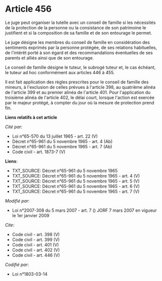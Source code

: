 # Article 456

Le juge peut organiser la tutelle avec un conseil de famille si les nécessités de la protection de la personne ou la
consistance de son patrimoine le justifient et si la composition de sa famille et de son entourage le permet. 

Le juge désigne les membres du conseil de famille en considération des sentiments exprimés par la personne protégée, de ses
relations habituelles, de l'intérêt porté à son égard et des recommandations éventuelles de ses parents et alliés ainsi que
de son entourage. 

Le conseil de famille désigne le tuteur, le subrogé tuteur et, le cas échéant, le tuteur ad hoc conformément aux articles 446
à 455. 

Il est fait application des règles prescrites pour le conseil de famille des mineurs, à l'exclusion de celles prévues à
l'article 398, au quatrième alinéa de l'article 399 et au premier alinéa de l'article 401. Pour l'application du troisième
alinéa de l'article 402, le délai court, lorsque l'action est exercée par le majeur protégé, à compter du jour où la mesure
de protection prend fin.

**Liens relatifs à cet article**

_Cité par_:

  - Loi n°65-570 du 13 juillet 1965 - art. 22 (V)
  - Décret n°65-961 du 5 novembre 1965 - art. 4 (Ab)
  - Décret n°65-961 du 5 novembre 1965 - art. 7 (Ab)
  - Code civil - art. 1873-7 (V)

**Liens**:

  - TXT_SOURCE: Décret n°65-961 du 5 novembre 1965
  - TXT_SOURCE: Décret n°65-961 du 5 novembre 1965 - art. 4 (V)
  - TXT_SOURCE: Décret n°65-961 du 5 novembre 1965 - art. 5 (V)
  - TXT_SOURCE: Décret n°65-961 du 5 novembre 1965 - art. 6 (V)
  - TXT_SOURCE: Décret n°65-961 du 5 novembre 1965 - art. 7 (V)

_Modifié par_:

  - Loi n°2007-308 du 5 mars 2007 - art. 7 () JORF 7 mars 2007 en vigueur le 1er janvier 2009

_Cite_:

  - Code civil - art. 398 (V)
  - Code civil - art. 399 (V)
  - Code civil - art. 401 (V)
  - Code civil - art. 402 (V)
  - Code civil - art. 446 (V)

_Codifié par_:

  - Loi n°1803-03-14
